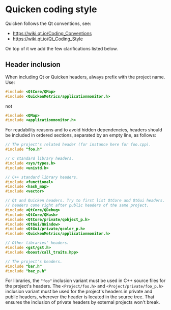 # Quicken coding style

Quicken follows the Qt conventions, see:
- https://wiki.qt.io/Coding_Conventions
- https://wiki.qt.io/Qt_Coding_Style

On top of it we add the few clarifications listed below.

## Header inclusion

When including Qt or Quicken headers, always prefix with the project name. Use:

```C++
#include <QtCore/QMap>
#include <QuickenMetrics/applicationmonitor.h>
```

not

```C++
#include <QMap>
#include <applicationmonitor.h>
```

For readability reasons and to avoid hidden dependencies, headers should be
included in ordered sections, separated by an empty line, as follows:

```C++
// The project's related header (for instance here for foo.cpp).
#include "foo.h"

// C standard library headers.
#include <sys/types.h>
#include <unistd.h>

// C++ standard library headers.
#include <functional>
#include <hash_map>
#include <vector>

// Qt and Quicken headers. Try to first list QtCore and QtGui headers. Private
// headers come right after public headers of the same project.
#include <QtCore/QDebug>
#include <QtCore/QHash>
#include <QtCore/private/qobject_p.h>
#include <QtGui/QWindow>
#include <QtGui/private/qcolor_p.h>
#include <QuickenMetrics/applicationmonitor.h>

// Other libraries' headers.
#include <gst/gst.h>
#include <boost/call_traits.hpp>

// The project's headers.
#include "bar.h"
#include "baz_p.h"
```

For libraries, the `"foo"` inclusion variant must be used in C++ source files
for the project's headers. The `<Project/foo.h>` and `<Project/private/foo_p.h>`
inclusion variant must be used for the project's headers in private and public
headers, wherever the header is located in the source tree. That ensures the
inclusion of private headers by external projects won't break.
